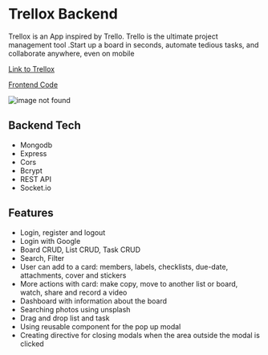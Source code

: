 # Trellox Backend

<p>Trellox is an App inspired by Trello. Trello is the ultimate project management tool .Start up a board in seconds, automate tedious tasks, and collaborate anywhere, even on mobile</p>

<p><a href="https://trelloxx.herokuapp.com/#/" target="blank">Link to Trellox</a> </p>
<p><a href="https://github.com/shaniKupiec/Trellox--Frontend" target="blank">Frontend Code</a> </p>

![image not found](https://res.cloudinary.com/trellox/image/upload/v1657785931/github%20-%20readme/trellox_jogefx.jpg)

## Backend Tech
- Mongodb
- Express
- Cors
- Bcrypt
- REST API
- Socket.io

## Features
- Login, register and logout
- Login with Google
- Board CRUD, List CRUD, Task CRUD
- Search, Filter
- User can add to a card: members, labels, checklists, due-date, attachments, cover and stickers
- More actions with card: make copy, move to another list or board, watch, share and record a video
- Dashboard with information about the board
- Searching photos using unsplash
- Drag and drop list and task
- Using reusable component for the pop up modal
- Creating directive for closing modals when the area outside the modal is clicked

